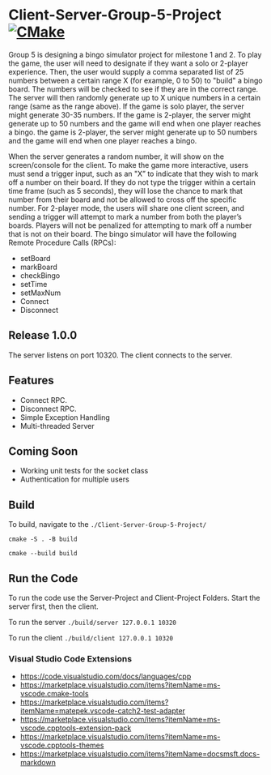 # Client-Server-Group-5-Project [![CMake](https://github.com/Sntai20/Client-Server-Group-5-Project/actions/workflows/cmake.yml/badge.svg?branch=main)](https://github.com/Sntai20/Client-Server-Group-5-Project/actions/workflows/cmake.yml)

Group 5 is designing a bingo simulator project for milestone 1 and 2. To play the game, the user will need to designate if they want a solo or 2-player experience. Then, the user would supply a comma separated list of 25 numbers between a certain range X (for example, 0 to 50) to "build" a bingo board. The numbers will be checked to see if they are in the correct range. The server will then randomly generate up to X unique numbers in a certain range (same as the range above). If the game is solo player, the server might generate 30-35 numbers. If the game is 2-player, the server might generate up to 50 numbers and the game will end when one player reaches a bingo. the game is 2-player, the server might generate up to 50 numbers and the game will end when one player reaches a bingo.

When the server generates a random number, it will show on the screen/console for the client. To make the game more interactive, users must send a trigger input, such as an "X” to indicate that they wish to mark off a number on their board. If they do not type the trigger within a certain time frame (such as 5 seconds), they will lose the chance to mark that number from their board and not be allowed to cross off the specific number. For 2-player mode, the users will share one client screen, and sending a trigger will attempt to mark a number from both the player’s boards. Players will not be penalized for attempting to mark off a number that is not on their board.
The bingo simulator will have the following Remote Procedure Calls (RPCs):

- setBoard
- markBoard
- checkBingo
- setTime
- setMaxNum
- Connect
- Disconnect

## Release 1.0.0

The server listens on port 10320.
The client connects to the server.

## Features

- Connect RPC.
- Disconnect RPC.
- Simple Exception Handling
- Multi-threaded Server

## Coming Soon

- Working unit tests for the socket class
- Authentication for multiple users

## Build

To build, navigate to the `./Client-Server-Group-5-Project/`

`cmake -S . -B build`

`cmake --build build`

## Run the Code

To run the code use the Server-Project and Client-Project Folders. Start the server first, then the client.

To run the server `./build/server 127.0.0.1 10320`

To run the client `./build/client 127.0.0.1 10320`

### Visual Studio Code Extensions

- <https://code.visualstudio.com/docs/languages/cpp>
- <https://marketplace.visualstudio.com/items?itemName=ms-vscode.cmake-tools>
- <https://marketplace.visualstudio.com/items?itemName=matepek.vscode-catch2-test-adapter>
- <https://marketplace.visualstudio.com/items?itemName=ms-vscode.cpptools-extension-pack>
- <https://marketplace.visualstudio.com/items?itemName=ms-vscode.cpptools-themes>
- <https://marketplace.visualstudio.com/items?itemName=docsmsft.docs-markdown>
